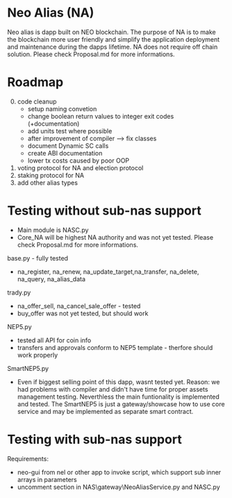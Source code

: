 # Neo Alias (NA)
Neo alias is dapp built on NEO blockchain. The purpose of NA is to make the blockchain more user friendly and simplify the application deployment and maintenance during the dapps lifetime. NA does not require off chain solution. Please check Proposal.md for more informations.

# Roadmap

0. code cleanup
    -   setup naming convetion
    -   change boolean return values to integer exit codes (+documentation)
    -   add units test where possible
    -   after improvement of compiler --> fix classes 
    -   document Dynamic SC calls
    -   create ABI documentation
    -   lower tx costs caused by poor OOP
1. voting protocol for NA and election protocol
2. staking protocol for NA
3. add other alias types

# Testing without sub-nas support
-   Main module is NASC.py 
-   Core_NA will be highest NA authority and was not yet tested. Please check Proposal.md for more informations.

base.py - fully tested
-   na_register, na_renew, na_update_target,na_transfer, na_delete, na_query, na_alias_data

trady.py 
-   na_offer_sell, na_cancel_sale_offer - tested
-   buy_offer was not yet tested, but should work

NEP5.py
-   tested all API for coin info
-   transfers and approvals conform to NEP5 template - therfore should work properly

SmartNEP5.py
-   Even if biggest selling point of this dapp, wasnt tested yet.
    Reason: we had problems with compiler and didn't have time for proper assets management testing. Neverthless the main funtionality is implemented and tested. The SmartNEP5 is just a gateway/showcase how to use core service and may be implemented as separate smart contract.

# Testing with sub-nas support

Requirements:
-   neo-gui from nel or other app to invoke script, which support sub inner arrays in parameters
-   uncomment section in NAS\gateway\NeoAliasService.py and NASC.py